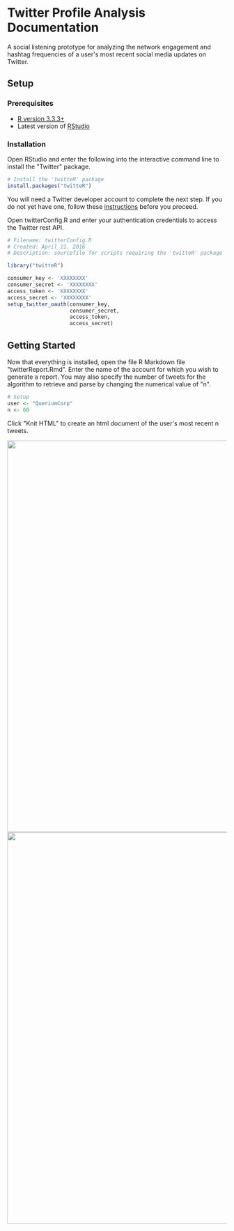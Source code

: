 # Twitter Profile Analysis Documentation

A social listening prototype for analyzing the network engagement and hashtag frequencies of a user's most recent social media updates on Twitter.

## Setup

### Prerequisites
- [R version 3.3.3+](https://www.r-project.org)
- Latest version of [RStudio](https://www.rstudio.com)

### Installation

Open RStudio and enter the following into the interactive command line to install the "Twitter" package.

```r
# Install the 'twitteR' package
install.packages("twitteR")
```

You will need a Twitter developer account to complete the next step.  If you do not yet have one, follow these [instructions](https://www.credera.com/blog/business-intelligence/twitter-analytics-using-r-part-1-extract-tweets/) before you proceed.

Open twitterConfig.R and enter your authentication credentials to access the Twitter rest API.

```r
# Filename: twitterConfig.R
# Created: April 21, 2016 
# Description: sourcefile for scripts requiring the 'twitteR' package

library("twitteR")

consumer_key <- 'XXXXXXXX'
consumer_secret <- 'XXXXXXXX'
access_token <- 'XXXXXXXX'
access_secret <- 'XXXXXXXX'
setup_twitter_oauth(consumer_key,
                    consumer_secret,
                    access_token,
                    access_secret)
```

## Getting Started

Now that everything is installed, open the file R Markdown file "twitterReport.Rmd".  Enter the name of the account for which you wish to generate a report.  You may also specify the number of tweets for the algorithm to retrieve and parse by changing the numerical value of "n".

```r
# Setup
user <- "QueriumCorp"
n <- 60
```

Click "Knit HTML" to create an html document of the user's most recent n tweets.

<img src="http://i.imgur.com/klI47Xu.jpg" width="900px"/>

<img src="http://i.imgur.com/UkSLQtK.png" width="900px"/>

